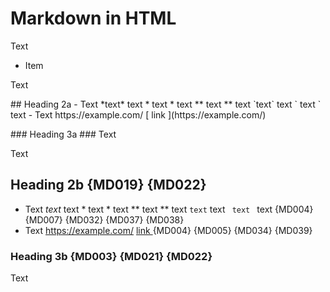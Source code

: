 # Markdown in HTML

Text

+ Item

Text

<p>
##  Heading 2a
 - Text *text* text * text * text ** text ** text `text` text `  text  ` text
- Text https://example.com/ [ link ](https://example.com/)
</p>

<p>
###  Heading 3a  ###
Text
</p>

Text

<p>

##  Heading 2b {MD019} {MD022}
 - Text *text* text * text * text ** text ** text `text` text `  text  ` text {MD004} {MD007} {MD032} {MD037} {MD038}
- Text https://example.com/ [ link ](https://example.com/) {MD004} {MD005} {MD034} {MD039}

</p>

<p>

###  Heading 3b {MD003} {MD021} {MD022}  ###
Text

</p>

<!-- markdownlint-disable-file line-length no-inline-html -->
